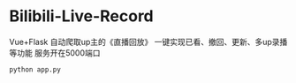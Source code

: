 # Bilibili-Live-Record
Vue+Flask 自动爬取up主的《直播回放》 一键实现已看、撤回、更新、多up录播等功能 服务开在5000端口
```
python app.py
```
